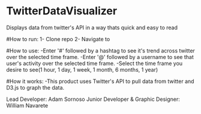 # TwitterDataVisualizer
Displays data from twitter's API in a way thats quick and easy to read

#How to run:
1- Clone repo
2- Navigate to 

#How to use:
-Enter '#' followed by a hashtag to see it's trend across twitter over the selected time frame.
-Enter '@' followed by a username to see that user's activity over the selected time frame.
-Select the time frame you desire to see(1 hour, 1 day, 1 week, 1 month, 6 months, 1 year)

#How it works:
-This product uses Twitter's API to pull data from twitter and D3.js to graph the data.


Lead Developer: Adam Sornoso
Junior Developer & Graphic Designer: William Navarete
